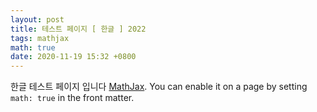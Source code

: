 ```yaml
---
layout: post
title: 테스트 페이지 [ 한글 ] 2022
tags: mathjax
math: true
date: 2020-11-19 15:32 +0800
---
```

한글 테스트 페이지 입니다 [MathJax](https://www.mathjax.org/). You can enable it on a page by setting `math: true` in the front matter.

